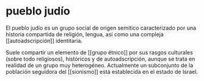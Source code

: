# pueblo judío
El pueblo judío es un grupo social de origen semítico caracterizado por una historia compartida de religión, lengua, así como una compleja [[autoadscripción]] identitaria.

Suele compartir un elemento de [[grupo étnico]] por sus rasgos culturales (sobre todo religiosos), históricos y de autoadscripción, aunque se trata en realidad de un grupo muy heterogéneo. Actualmente un subconjunto de la población seguidora del [[sionismo]] está establecida en el estado de Israel.
